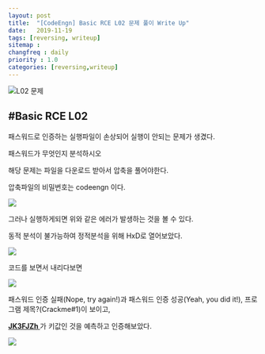 ```yaml
---
layout: post
title:  "[CodeEngn] Basic RCE L02 문제 풀이 Write Up"
date:   2019-11-19
tags: [reversing, writeup]
sitemap :
changfreq : daily
priority : 1.0
categories: [reversing,writeup]
---
```


![L02 문제](https://img1.daumcdn.net/thumb/R1280x0/?scode=mtistory2&fname=https%3A%2F%2Fk.kakaocdn.net%2Fdn%2FdazBJA%2FbtqzP427MEv%2FFnEHClNEh3J1PwXy5f8kE0%2Fimg.png)

#Basic RCE L02
---

패스워드로 인증하는 실행파일이 손상되어 실행이 안되는 문제가 생겼다.

패스워드가 무엇인지 분석하시오

해당 문제는 파일을 다운로드 받아서 압축을 풀어야한다.

압축파일의 비밀번호는 codeengn 이다.

![](https://img1.daumcdn.net/thumb/R1280x0/?scode=mtistory2&fname=https%3A%2F%2Fk.kakaocdn.net%2Fdn%2FBFOOz%2FbtqzSP4z5QX%2FHVAaDhS2Tp5v3kOPPLpqg1%2Fimg.png)

그러나 실행하게되면 위와 같은 에러가 발생하는 것을 볼 수 있다.

동적 분석이 불가능하여 정적분석을 위해 HxD로 열어보았다.

![](https://img1.daumcdn.net/thumb/R1280x0/?scode=mtistory2&fname=https%3A%2F%2Fk.kakaocdn.net%2Fdn%2FzwEsF%2FbtqzQUTe0l7%2FKv4zhkcKErPgHe83sodNek%2Fimg.png)

코드를 보면서 내리다보면

![](https://img1.daumcdn.net/thumb/R1280x0/?scode=mtistory2&fname=https%3A%2F%2Fk.kakaocdn.net%2Fdn%2FXJCgG%2FbtqzTD3Ez7g%2F7pJvANl50fLtABAz1MgfUk%2Fimg.png)

패스워드 인증 실패(Nope, try again!)과 패스워드 인증 성공(Yeah, you did it!), 프로그램 제목?(Crackme#1)이 보이고,

<b><u>JK3FJZh </u></b>가 키값인 것을 예측하고 인증해보았다.

![](https://img1.daumcdn.net/thumb/R1280x0/?scode=mtistory2&fname=https%3A%2F%2Fk.kakaocdn.net%2Fdn%2FdHs5R9%2FbtqzP5Vjafp%2FrlskrNjzW0TMlxIJpPt5pK%2Fimg.png)
